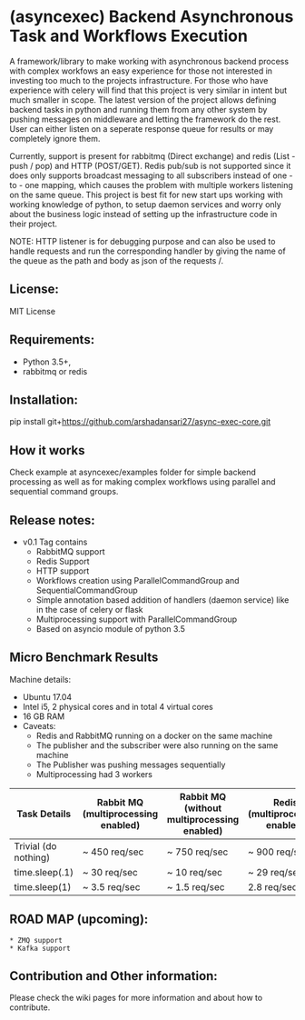 (asyncexec) Backend Asynchronous Task and Workflows Execution 
=============================================================

A framework/library to make working with asynchronous backend process with
complex workfows an easy experience for those not interested in investing too
much to the projects infrastructure.
For those who have experience with celery will find that this project is very
similar in intent but much smaller in scope. The latest version of the project
allows defining backend tasks in python and running them from any other system
by pushing messages on middleware and letting the framework do the rest. User
can either listen on a seperate response queue for results or may completely
ignore them. 

Currently, support is present for rabbitmq (Direct exchange) and redis (List -
push / pop) and HTTP (POST/GET). Redis pub/sub is not supported since it does only supports
broadcast messaging to all subscribers instead of one - to - one mapping, which
causes the problem with multiple workers listening on the same queue. This
project is best fit for new start ups working with working knowledge of python,
to setup daemon services and worry only about the business logic instead of
setting up the infrastructure code in their project.

NOTE: HTTP listener is for debugging purpose and can also be used to handle
requests and run the corresponding handler by giving the name of the queue as
the path and body as json of the requests /<queue>.


License:
--------
MIT License


Requirements: 
-------------

* Python 3.5+, 
* rabbitmq or redis

Installation: 
-------------
pip install git+https://github.com/arshadansari27/async-exec-core.git



How it works
------------

Check example at asyncexec/examples folder for simple backend processing as well
as for making complex workflows using parallel and sequential command groups.


Release notes:
--------------

* v0.1 Tag contains
    - RabbitMQ support
    - Redis Support
    - HTTP support
    - Workflows creation using ParallelCommandGroup and SequentialCommandGroup
    - Simple annotation based addition of handlers (daemon service) like in the
      case of celery or flask
    - Multiprocessing support with ParallelCommandGroup
    - Based on asyncio module of python 3.5

Micro Benchmark Results
-----------------------

Machine details:
* Ubuntu 17.04
* Intel i5, 2 physical cores and in total 4 virtual cores
* 16 GB RAM
* Caveats:
	- Redis and RabbitMQ running on a docker on the same machine
	- The publisher and the subscriber were also running on the same machine
	- The Publisher was pushing messages sequentially
	- Multiprocessing had 3 workers

|Task Details | Rabbit MQ (multiprocessing enabled) | Rabbit MQ (without multiprocessing enabled) | Redis (multiprocessing enabled) | Redis (without multiprocessing enabled) |
| --- | --- | --- | --- | --- |
| Trivial (do nothing) |  ~ 450 req/sec | ~ 750 req/sec | ~ 900 req/sec | ~ 1600 req/sec |
| time.sleep(.1) | ~ 30 req/sec | ~ 10 req/sec | ~ 29 req/sec | ~ 8 req/sec |
| time.sleep(1) | ~ 3.5 req/sec | ~ 1.5 req/sec | 2.8 req/sec | 0.9 req/sec |






ROAD MAP (upcoming):
--------------------
    * ZMQ support
    * Kafka support


Contribution and Other information:
-----------------------------------
Please check the wiki pages for more information and about how to contribute.
